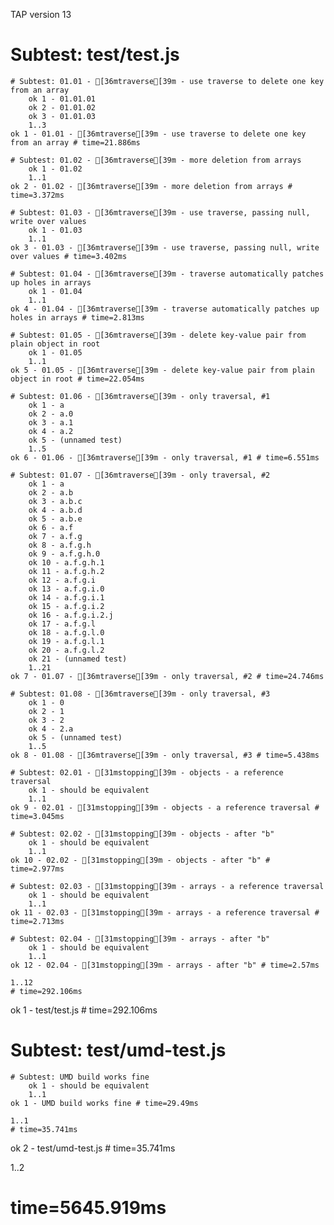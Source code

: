 TAP version 13
# Subtest: test/test.js
    # Subtest: 01.01 - [36mtraverse[39m - use traverse to delete one key from an array
        ok 1 - 01.01.01
        ok 2 - 01.01.02
        ok 3 - 01.01.03
        1..3
    ok 1 - 01.01 - [36mtraverse[39m - use traverse to delete one key from an array # time=21.886ms
    
    # Subtest: 01.02 - [36mtraverse[39m - more deletion from arrays
        ok 1 - 01.02
        1..1
    ok 2 - 01.02 - [36mtraverse[39m - more deletion from arrays # time=3.372ms
    
    # Subtest: 01.03 - [36mtraverse[39m - use traverse, passing null, write over values
        ok 1 - 01.03
        1..1
    ok 3 - 01.03 - [36mtraverse[39m - use traverse, passing null, write over values # time=3.402ms
    
    # Subtest: 01.04 - [36mtraverse[39m - traverse automatically patches up holes in arrays
        ok 1 - 01.04
        1..1
    ok 4 - 01.04 - [36mtraverse[39m - traverse automatically patches up holes in arrays # time=2.813ms
    
    # Subtest: 01.05 - [36mtraverse[39m - delete key-value pair from plain object in root
        ok 1 - 01.05
        1..1
    ok 5 - 01.05 - [36mtraverse[39m - delete key-value pair from plain object in root # time=22.054ms
    
    # Subtest: 01.06 - [36mtraverse[39m - only traversal, #1
        ok 1 - a
        ok 2 - a.0
        ok 3 - a.1
        ok 4 - a.2
        ok 5 - (unnamed test)
        1..5
    ok 6 - 01.06 - [36mtraverse[39m - only traversal, #1 # time=6.551ms
    
    # Subtest: 01.07 - [36mtraverse[39m - only traversal, #2
        ok 1 - a
        ok 2 - a.b
        ok 3 - a.b.c
        ok 4 - a.b.d
        ok 5 - a.b.e
        ok 6 - a.f
        ok 7 - a.f.g
        ok 8 - a.f.g.h
        ok 9 - a.f.g.h.0
        ok 10 - a.f.g.h.1
        ok 11 - a.f.g.h.2
        ok 12 - a.f.g.i
        ok 13 - a.f.g.i.0
        ok 14 - a.f.g.i.1
        ok 15 - a.f.g.i.2
        ok 16 - a.f.g.i.2.j
        ok 17 - a.f.g.l
        ok 18 - a.f.g.l.0
        ok 19 - a.f.g.l.1
        ok 20 - a.f.g.l.2
        ok 21 - (unnamed test)
        1..21
    ok 7 - 01.07 - [36mtraverse[39m - only traversal, #2 # time=24.746ms
    
    # Subtest: 01.08 - [36mtraverse[39m - only traversal, #3
        ok 1 - 0
        ok 2 - 1
        ok 3 - 2
        ok 4 - 2.a
        ok 5 - (unnamed test)
        1..5
    ok 8 - 01.08 - [36mtraverse[39m - only traversal, #3 # time=5.438ms
    
    # Subtest: 02.01 - [31mstopping[39m - objects - a reference traversal
        ok 1 - should be equivalent
        1..1
    ok 9 - 02.01 - [31mstopping[39m - objects - a reference traversal # time=3.045ms
    
    # Subtest: 02.02 - [31mstopping[39m - objects - after "b"
        ok 1 - should be equivalent
        1..1
    ok 10 - 02.02 - [31mstopping[39m - objects - after "b" # time=2.977ms
    
    # Subtest: 02.03 - [31mstopping[39m - arrays - a reference traversal
        ok 1 - should be equivalent
        1..1
    ok 11 - 02.03 - [31mstopping[39m - arrays - a reference traversal # time=2.713ms
    
    # Subtest: 02.04 - [31mstopping[39m - arrays - after "b"
        ok 1 - should be equivalent
        1..1
    ok 12 - 02.04 - [31mstopping[39m - arrays - after "b" # time=2.57ms
    
    1..12
    # time=292.106ms
ok 1 - test/test.js # time=292.106ms

# Subtest: test/umd-test.js
    # Subtest: UMD build works fine
        ok 1 - should be equivalent
        1..1
    ok 1 - UMD build works fine # time=29.49ms
    
    1..1
    # time=35.741ms
ok 2 - test/umd-test.js # time=35.741ms

1..2
# time=5645.919ms
